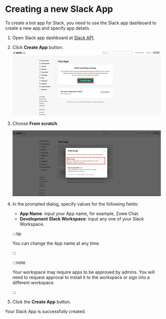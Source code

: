 # Creating a new Slack App

To create a bot app for Slack, you need to use the Slack app dashboard to create a new app and specify app details.

1. Open Slack app dashboard at [Slack API](https://www.ibm.com/links?url=https%3A%2F%2Fapi.slack.com%2Fapps).

2. Click **Create App** button.
   ![App created](../../images/zowe-chat/slack_createApp.png)
    
3. Choose **From scratch**.
   
   ![From scratch](../../images/zowe-chat/slack_app_config.png)

4. In the prompted dialog, specify values for the following fields:
    
    - **App Name**: input your App name, for example, Zowe Chat.
    - **Development Slack Workspace**: input any one of your Slack Workspace.

    :::tip
    
    You can change the App name at any time.

    :::

    :::note
    
    Your workspace may require apps to be approved by admins. You will need to request approval to install it to the workspace or sign into a different workspace.

    ::: 

5. Click the **Create App** button.

Your Slack App is successfully created.